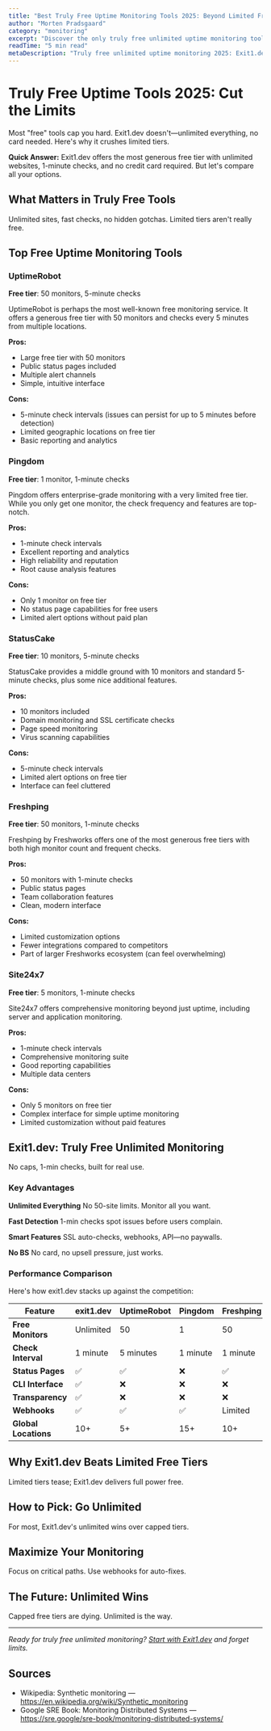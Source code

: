 ```yaml
---
title: "Best Truly Free Uptime Monitoring Tools 2025: Beyond Limited Free Tiers"
author: "Morten Pradsgaard"
category: "monitoring"
excerpt: "Discover the only truly free unlimited uptime monitoring tool vs services with limited free tiers. See why Exit1.dev beats restricted alternatives."
readTime: "5 min read"
metaDescription: "Truly free unlimited uptime monitoring 2025: Exit1.dev vs limited free tiers from UptimeRobot and others."
---
```


# Truly Free Uptime Tools 2025: Cut the Limits

Most "free" tools cap you hard. Exit1.dev doesn't—unlimited everything, no card needed. Here's why it crushes limited tiers.

**Quick Answer:** Exit1.dev offers the most generous free tier with unlimited websites, 1-minute checks, and no credit card required. But let's compare all your options.

## What Matters in Truly Free Tools

Unlimited sites, fast checks, no hidden gotchas. Limited tiers aren't really free.

## Top Free Uptime Monitoring Tools

### UptimeRobot
**Free tier**: 50 monitors, 5-minute checks

UptimeRobot is perhaps the most well-known free monitoring service. It offers a generous free tier with 50 monitors and checks every 5 minutes from multiple locations.

**Pros:**
- Large free tier with 50 monitors
- Public status pages included
- Multiple alert channels
- Simple, intuitive interface

**Cons:**
- 5-minute check intervals (issues can persist for up to 5 minutes before detection)
- Limited geographic locations on free tier
- Basic reporting and analytics

### Pingdom
**Free tier**: 1 monitor, 1-minute checks

Pingdom offers enterprise-grade monitoring with a very limited free tier. While you only get one monitor, the check frequency and features are top-notch.

**Pros:**
- 1-minute check intervals
- Excellent reporting and analytics
- High reliability and reputation
- Root cause analysis features

**Cons:**
- Only 1 monitor on free tier
- No status page capabilities for free users
- Limited alert options without paid plan

### StatusCake
**Free tier**: 10 monitors, 5-minute checks

StatusCake provides a middle ground with 10 monitors and standard 5-minute checks, plus some nice additional features.

**Pros:**
- 10 monitors included
- Domain monitoring and SSL certificate checks
- Page speed monitoring
- Virus scanning capabilities

**Cons:**
- 5-minute check intervals
- Limited alert options on free tier
- Interface can feel cluttered

### Freshping
**Free tier**: 50 monitors, 1-minute checks

Freshping by Freshworks offers one of the most generous free tiers with both high monitor count and frequent checks.

**Pros:**
- 50 monitors with 1-minute checks
- Public status pages
- Team collaboration features
- Clean, modern interface

**Cons:**
- Limited customization options
- Fewer integrations compared to competitors
- Part of larger Freshworks ecosystem (can feel overwhelming)

### Site24x7
**Free tier**: 5 monitors, 1-minute checks

Site24x7 offers comprehensive monitoring beyond just uptime, including server and application monitoring.

**Pros:**
- 1-minute check intervals
- Comprehensive monitoring suite
- Good reporting capabilities
- Multiple data centers

**Cons:**
- Only 5 monitors on free tier
- Complex interface for simple uptime monitoring
- Limited customization without paid features

## Exit1.dev: Truly Free Unlimited Monitoring

No caps, 1-min checks, built for real use.

### Key Advantages
**Unlimited Everything**
No 50-site limits. Monitor all you want.

**Fast Detection**
1-min checks spot issues before users complain.

**Smart Features**
SSL auto-checks, webhooks, API—no paywalls.

**No BS**
No card, no upsell pressure, just works.

### Performance Comparison

Here's how exit1.dev stacks up against the competition:

| Feature | exit1.dev | UptimeRobot | Pingdom | Freshping | StatusCake |
|---------|-----------|-------------|---------|-----------|------------|
| **Free Monitors** | Unlimited | 50 | 1 | 50 | 10 |
| **Check Interval** | 1 minute | 5 minutes | 1 minute | 1 minute | 5 minutes |
| **Status Pages** | ✅ | ✅ | ❌ | ✅ | Limited |
| **CLI Interface** | ✅ | ❌ | ❌ | ❌ | ❌ |
| **Transparency** | ✅ | ❌ | ❌ | ❌ | ❌ |
| **Webhooks** | ✅ | ✅ | ✅ | Limited | ✅ |
| **Global Locations** | 10+ | 5+ | 15+ | 10+ | 8+ |

## Why Exit1.dev Beats Limited Free Tiers

Limited tiers tease; Exit1.dev delivers full power free.

## How to Pick: Go Unlimited

For most, Exit1.dev's unlimited wins over capped tiers.

## Maximize Your Monitoring

Focus on critical paths. Use webhooks for auto-fixes.

## The Future: Unlimited Wins

Capped free tiers are dying. Unlimited is the way.

---

*Ready for truly free unlimited monitoring? [Start with Exit1.dev](https://app.exit1.dev/) and forget limits.*

## Sources

- Wikipedia: Synthetic monitoring — https://en.wikipedia.org/wiki/Synthetic_monitoring
- Google SRE Book: Monitoring Distributed Systems — https://sre.google/sre-book/monitoring-distributed-systems/
